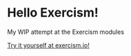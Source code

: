 # Hello Exercism!

My WIP attempt at the Exercism modules

[Try it yourself at exercism.io!](https://www.exercism.io)
